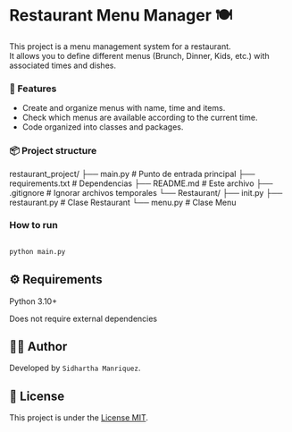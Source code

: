 # Restaurant Menu Manager 🍽️

This project is a menu management system for a restaurant.  
It allows you to define different menus (Brunch, Dinner, Kids, etc.) with associated times and dishes.

### 🚀 Features

- Create and organize menus with name, time and items.
- Check which menus are available according to the current time.
- Code organized into classes and packages.

### 📦 Project structure

restaurant_project/ ├── main.py # Punto de entrada principal ├── requirements.txt # Dependencias ├── README.md # Este archivo ├── .gitignore # Ignorar archivos temporales └── Restaurant/ ├── init.py ├── restaurant.py # Clase Restaurant └── menu.py # Clase Menu


### How to run

```bash

python main.py
```

## ⚙️ Requirements
Python 3.10+

Does not require external dependencies

##  ‍🧑‍💻 Author
Developed by `Sidhartha Manriquez`.

## 📄 License

This project is under the [License MIT](LICENSE).